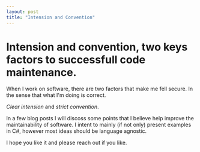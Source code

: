 ```yaml
---
layout: post
title: "Intension and Convention"
---
```


# Intension and convention, two keys factors to successfull code maintenance.

When I work on software, there are two factors that make me fell secure. In the sense that what I'm doing is correct.

*Clear intension* and *strict convention*.

In a few blog posts I will discoss some points that I believe help improve
the maintainability of software. I intent to mainly (if not only) present 
examples in C#, however most ideas should be language agnostic.

I hope you like it and please reach out if you like.